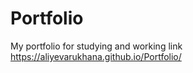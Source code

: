 # Portfolio

My portfolio for studying and working link https://aliyevarukhana.github.io/Portfolio/
